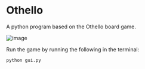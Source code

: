 # Othello
A python program based on the Othello board game.

![image](https://user-images.githubusercontent.com/84606153/216242600-bbf8c9a5-684d-49db-bc40-6f6c4889d019.png)

Run the game by running the following in the terminal:
```
python gui.py
```
